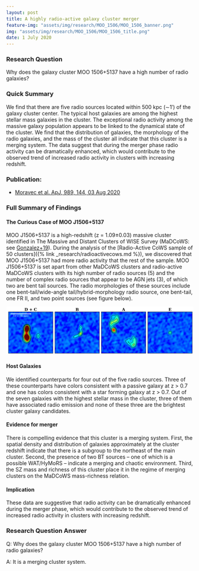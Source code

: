 ```yaml
---
layout: post
title: A highly radio-active galaxy cluster merger
feature-img: "assets/img/research/MOO_1506/MOO_1506_banner.png"
img: "assets/img/research/MOO_1506/MOO_1506_title.png"
date: 1 July 2020
---
```


### Research Question

Why does the galaxy cluster MOO 1506+5137 have a high number of radio galaxies?

### Quick Summary
We find that there are five radio sources located within 500 kpc (∼1′) of the galaxy cluster center. The typical host galaxies are among the highest stellar mass galaxies in the cluster. The exceptional radio activity among the massive galaxy population appears to be linked to the dynamical state of the cluster. We find that the distribution of galaxies, the morphology of the radio galaxies, and the mass of the cluster all indicate that this cluster is a merging system. The data suggest that during the merger phase radio activity can be dramatically enhanced, which would contribute to the observed trend of increased radio activity in clusters with increasing redshift.

### Publication:
* [Moravec et al. ApJ, 989, 144, 03 Aug 2020](https://ui.adsabs.harvard.edu/abs/2020ApJ...898..145M/abstract)

### Full Summary of Findings

#### The Curious Case of MOO J1506+5137
MOO J1506+5137 is a high-redshift (z = 1.09±0.03) massive cluster identified in The Massive and Distant Clusters of WISE Survey (MaDCoWS: see [Gonzalez+19](https://ui.adsabs.harvard.edu/abs/2019ApJS..240...33G/abstract)). During the analysis of the [Radio-Active CoWS sample of 50 clusters]({% link _research/radioactivecows.md %}), we discovered that MOO J1506+5137 had more radio activity that the rest of the sample. MOO J1506+5137 is set apart from other MaDCoWS clusters and radio-active MaDCoWS clusters with its high number of radio sources (5) and the number of complex radio sources that appear to be AGN jets (3), of which two are bent tail sources. The radio morphologies of these sources include one bent-tail/wide-angle tail/hybrid-morphology radio source, one bent-tail, one FR II, and two point sources (see figure below).

<div><img src="/assets/img/research/MOO_1506/MOO_1506_sources.png" alt="MOO_1506 sources."></div>

#### Host Galaxies
We identified counterparts for four out of the five radio sources. Three of these counterparts have colors consistent with a passive galaxy at z > 0.7 and one has colors consistent with a star forming galaxy at z > 0.7. Out of the seven galaxies with the highest stellar mass in the cluster, three of them have associated radio emission and none of these three are the brightest cluster galaxy candidates.

#### Evidence for merger
There is compelling evidence that this cluster is a merging system. First, the spatial density and distribution of galaxies approximately at the cluster redshift indicate that there is a subgroup to the northeast of the main cluster. Second, the presence of two BT sources – one of which is a possible WAT/HyMoRS – indicate a merging and chaotic environment. Third, the SZ mass and richness of this cluster place it in the regime of merging clusters on the MaDCoWS mass-richness relation.

#### Implication
These data are suggestive that radio activity can be dramatically enhanced during the merger phase, which would contribute to the observed trend of increased radio activity in clusters with increasing redshift.

### Research Question Answer
Q: Why does the galaxy cluster MOO 1506+5137 have a high number of radio galaxies?

A: It is a merging cluster system.